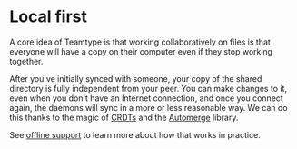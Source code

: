 <!--
SPDX-FileCopyrightText: 2024 blinry <mail@blinry.org>
SPDX-FileCopyrightText: 2024 zormit <nt4u@kpvn.de>

SPDX-License-Identifier: CC-BY-SA-4.0
-->

# Local first

A core idea of Teamtype is that working collaboratively on files is that everyone will have a copy on their computer even if they stop working together.

After you've initially synced with someone, your copy of the shared directory is fully independent from your peer. You can make changes to it, even when you don't have an Internet connection, and once you connect again, the daemons will sync in a more or less reasonable way. We can do this thanks to the magic of [CRDTs](https://en.wikipedia.org/wiki/Conflict-free_replicated_data_type) and the [Automerge](https://automerge.org) library.

See [offline support](offline-support.md) to learn more about how that works in practice.
